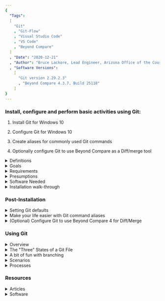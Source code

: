 ```yaml
---
{
  "Tags": 
  [
    "Git"
    , "Git-Flow"
    , "Visual Studio Code"
    , "VS Code"
    , "Beyond Compare"
  ]
  , "Date": "2020-12-21"  
  , "Author": "Bruce Lackore, Lead Engineer, Arizona Office of the Courts  "
  , "Software Versions":
    [
      "Git version 2.29.2.3"
      , "Beyond Compare 4.3.7, Build 25118"
    ] 
}
---
```


### Install, configure and perform basic activities using Git:

 1. Install Git for Windows 10  

 2. Configure Git for Windows 10  

 3. Create aliases for commonly used Git commands  

 4. Optionally configure Git to use Beyond Compare as a Diff/merge tool  

</b>

<details>
  <summary>Definitions</summary>

Version Control System.
  * Centralized - Essentially a centralized Version Control System (VCS) is  
    defined by it's requirement that all inputs be stored in a central location  
    on a purpose-designated server.  
    All users must communicate with the server to check changes in and obtain  
    the latest changes from their co-workers.

  * Distributed - A distributed VCS works as a community. Each user has  
    (potentially) a full copy of the work in progress and thus all versions  
    of the repository are equal in that if one member leaves the team, there  
    is no specific problem in that everyone else will have a full copy of the  
    repository.

</details>

<details>
  <summary>Goals</summary>

1. Install Git
2. Create Git aliases for commonly used commands
3. Explain the Git file structure from the 50,000 ft level
4. Demonstrate why Git is safe
5. Demonstrate branching and branch merging in Git
6. Show a usable, production-ready process for integrating Git into the  
   development process.

</details>

<details>
  <summary>Requirements</summary>

    1. Administrative access on the host.  
    2. A standardized location on the host to store local copies of repositories  
      a. A suggestion is Users\<Your user name>\Documents\_Repos

</details>

<details>
  <summary>Presumptions</summary>

    1.  Ability to open an administrative command prompt.  
    2.  Ability to open an administrative PowerShell prompt.  
    3.  Ability to cause the selected command shell to display hidden files  
        and/or directories.
 
</details>

<details>
  <summary>Software Needed</summary>

The following software should be obtained prior to beginning the installation  
and configuration process:  

   * [Visual Studio Code][VisualStudioCode-Url]  

     -- OR --  
   * [Visual Studio Code Insiders][VisualStudioCodeInsiders-Url]

   * [Git][Git-Url]  
   * [(Optional) Beyond Compare Diff/Merge tool][BeyondCompare-Url]

</details>

<details>
  <summary>Installation walk-through</summary>

[Installation Walk-through][GitConfigurationWalk-Through-Url]
</details>

### Post-Installation  

<details>
  <summary>Setting Git defaults</summary>

Execute the following commands to configure Git for your use:  

  * git config --system core.longpaths true
  * git config --global user.name "\<Your name\>"
  * git config --global user.email \<Your Email address\>
  * git config --global core.autocrlf input
    * This last command ensures "Commit as-is, pull as Unix".

</details>

<details>
  <summary>Make your life easier with Git command aliases</summary>

Git aliases are your friend. Don't remember a complicated Git command? Always  
forgetting the exact syntax? This is easy to fix with something you can  
customize yourself.

Here are some common aliases to assign to various Git commands:  

To change branches (git checkout \<branch name\>)  
`git config --global alias.co checkout`  

So now, instead of `git checkout`, you type `git co`

Similarly, to create a new branch:  
`git config --global alias.br branch`
...and now it's `git br \<branch name\>` instead of `git branch`

To commit:  
`git config --global alias.cm commit` 

To get status:  
`git config --global alias.st status`  

To un-stage a file (be careful with this):
`git config --global alias.unstage 'reset HEAD --'`

To see the last entry in the Git log file:  
`git config --global alias.last 'log -1 HEAD'`  

...and so on and so forth. You can see that the key is the  
`...alias.<some two letter alias> followed by the git command to alias`  
and it doesn't have to be two characters, whatever you are comfortable with.  
Pay close attention to the syntax of the `git last` and `git unstage` commands.  
If you look closely, you can see that the "command" is embedded within single  
quotes. This is how you pass a command with parameters to the alias.  

</details>

<details>
  <summary>(Optional) Configure Git to use Beyond Compare 4 for Diff/Merge</summary>

[Configure Git to use Beyond Compare 4 for Diff/Merge][ConfigureGitBeyondCompare4-Url]

</details>  

### Using Git

<details>
  <summary>Overview</summary>

### The core and basis of Git
The short version: "It's all about the working directory". What does that mean?  
Well, in short, the place where all your modifications should be taking place  
is in the working directory or a sub-directory of that working directory.  
Let's say you create a directory called "MyWebSite" and start writing code in  
that directory.  
In order for it to be a true Git "working directory", you need to turn that  
directory into a repository, this is done with a simple command that'll be  
described in the walk-through a little later in this document.  
The way that Git functions as a version control system is that, unlike some  
other VC systems, Git takes "snapshots", _not_ deltas of changes to the working  
directory.  
Think of it this way: Movies are, to the naked eye, a continuous flow of imagery  
that is seamless and smooth. If the movie is viewed in its raw state, one can  
see that rather than a continuous flow, the movie is actually a collection of  
snapshots of the activity being performed in front of the lense.  
What makes this collection of individual snapshots a "movie" is that the  
snapshots are presented to the naked eye so quickly that the eye cannot see the  
breaks between the individual snapshots (frames) (a phenomenon called  
"persistence of vision") and thus we think we see a continuous moving picture.  
Each snapshot contains all of the information available, e.g. the entire content  
of what the lense is looking at, and is copied and stored as a frame of picture.  
Moving to the next frame doesn't show just the parts that have moved (changed)  
since the last frame, the new frame contains all of the information in front  
of the lense _at the moment the frame was created_.  
In short, each snapshot contains everything the lense sees at the moment the  
frame was created. This is the same for Git. Whenever its asked to, it takes  
a "snapshot" of the entire content of the working directory and stores it for  
later processing.  

**This is the most important aspect of Git storage to understand - the entire  
repository is nothing more than a collection of snapshots of the working  
directory, each snapshot created independently and each reflecting the  
**_full_** content of the working directory at the time the snapshot was  
taken.**  

The other important concept to wrap your head around is that Git is a _file  
system_.  Much like your directories store items in hierarchal form, Git  
also stores it's working directory snapshots in a hierarchy. The details of  
the hierarchy are un-important for the average user, it's just necessary to  
understand the file system notion when dealing with branching and merging of  
snapshots.

</details>

<details>
  <summary>The "Three" States of a Git File</summary>

[The Three States][TheThreeStates-Url]  

</details>  

<details>
  <summary>A bit of fun with branching</summary>

[Fun with Branching][FunWithBranching-Url]

</details>  

<details>
  <summary>Scenarios</summary>

#### Scenario 1 - Starting fresh with a local repository
This is something you've already seen. Perform the following steps:

1. Create a new directory in your repository home, e.g. "_Repos".
2. Change to that new directory.
3. Execute the command: `git init`
4. Done.

The directory you created is now your working directory. This directory is  
where you will perform all your modifications, stage those changes and  
ultimately commit those changes to the local repository, and, if desired,  
push those changes to one or more remote repositories.

#### Scenario 2 - Starting fresh with a remote repository
This one is a little different in that instead of creating the repository  
locally, we'll be creating it on the remote "server" **_FIRST_**and then  
bringing it down to the local machine.  

For GitHub:
1.  Log in to your GitHub account. If you don't have one, create one.
2.  Create a new repository by following the instructions on the screen.
3.  Once created, find the "Code" button and press the drop-down. This will  
    show you a drop-down with the full url address of the newly created  
    repository. There you will see a handy-dandy "copy to clipboard" button  
    (see picture - the circled item is the button you seek, the arrow points  
    to the url that will be copied).  

![Picture of Drop-down](images/GetTheGitCloningUrl.png "Clone Url")

4.  Once you have the full path to the repository, again, create a new  
    directory in your repository home.
5.  Change to that directory.
6.  From a prompt there, instead of git init, perform a  
    `git clone <the url you just copied>`.
    This will fetch down the repository from the remote and you're all set.  

#### Scenario 3 - Cloning an already-existing remote repository
Doing this is just a variant of Scenario 2 - but this time, rather than  
actually create a new repository and then clone it to your local machine,  
you'll start out with an already-existing remote repository. Just find the  
aforementioned "Copy to clipboard" button, press it to get the url of the  
desired repo and continue as before by creating a local directory for the  
repo, changing into that repo, opening a command prompt (or PowerShell) and  
performing the git clone command as before.  

</details>  

<details>
  <summary>Processes</summary>
  
  Once you have your local repository created via one of the scenarios, the  
  _very first thing_ you should do is execute a branch command to start your  
  own branch e.g. `git br <your user name>` or some other agreed upon standard.  
  The reason for this is to ensure that all of your activity is performed on a  
  branch **_NOT_** "main". The "main" branch should be reserved for final,  
  approved changes to the code base and access to the "main" branch should be  
  limited to a select few gatekeepers whose job it is to approve modifications  
  to the production codebase, e.g. "main".  
  Given that branches can, in turn, have branches, this should present no  
  difficulty. One still uses the same git commands only now the default is to  
  manipulate your own branch vice "main".

  ##### Example work flow (this is an example, _not_ fully baked yet)  

  Presume the following activities have taken place:  
    1.  A problem has come up that needs solving e.g. Family Law.  
    2.  It has been determined that software is needed as part of the solution.  
    3.  A BA has been summoned to create the necessary "Given..Then..When"  
        scenarios (e.g. Unit tests for us to implement in code) and has the  
        problem well defined as a solution in the abstract.  
    4.  A BA has sat down with a tech lead to describe the resulting  
        collection of Gherkin code items and has referenced a project manager  
        to create the necessary Tasks/Work Items per task (how this works is  
        left for another time - the process here is lengthy and quite detailed,  
        this is just an overview of a notion of a beginning to "process".).  
    5.  The result of that sit-down is that the tech lead now knows of the  
        problem, the **suggested** solution (I say "suggested" because we  
        cannot expect a BA to actually know what is feasible in code, just  
        clearly define the problem and how they'd like to see the solution  
        function - it's the tech leads' job to convert "wishful thinking" into  
        actionable items for coders to implement).  
    6.  So...we have a collection of work items to be implemented. Cool. Now  
        the tech lead starts assigning work items to engineers who will go to  
        the appropriate Git repository and pull out whatever working code is  
        in place or, create a brand new repository for the new feature and  
        start writing code.  
    7.  Once that repository is available locally, create a branch if it's not  
        already created that is the engineers' user name. This is your "home"  
        branch, the place that all of your changes will go - **_NOT_** the   
        "main" or "master" or whatever is the root branch.  
        _ON YOUR HOME BRANCH, CREATE A "FEATURE" BRANCH._    
        This is where all of your work will be done - the feature branch that  
        is hung off of your "home" branch.  
        This is important - at no time shall "main" be directly affected by  
        anything a developer does - that's a job solely for the gatekeepers -  
        they will move code from "I think it's done" to "ready for testing",  
        not the engineers.  
    8.  Write code, commit code locally, rinse and repeat until your unit tests  
        pass and you think that the work item is fully implemented.  
        Save to remote as appropriate e.g. make sure the code compiles before  
        you check it in, etc. This can be defined as "policy" later.  
    9.  All the usual practices of SOLID, small methods, etc. etc. that  
        everyone learned when learning how to write code will be practiced,  
        **_INCLUDING CODE REVIEWS by senior developers_**.  
    10. Once a work item is approved for testing, that work item may be closed  
        by doing a final commit to the engineers' home branch (the one that  
        is their user name or whatever standard is applied) via a merge from  
        their personal feature branch as they were working on the code.  
    12. That will be merged into the remote system as "ready for review"  
        by the gatekeeper. Once the gatekeeper passes it, it will be  
        ready for movement to the test environment to be tested by QA.  
        When I say "movement", I mean that an actual Docker image with the  
        next version of the code will be "moved" to the test arena, the  
        appropriate container created and activated and testing can begin.  
    13. Once QA signs off, then the same image will be moved to production or  
        merged into the main branch for a final build and integration test.  
    14. Once integration testing is complete, off to production it goes.  

  Understand, this is just a rough idea of what the process ought to be, not  
  what it is nor should be. We as a team in Architecture need to develop these  
  processes such that they are measurable (easy with Git actions), easy on  
  us developers to maintain (little extra work needed to do the "admin"  
  portion of the coding endeavor), easy to test, easy to fix, easy to modify,  
  easy for the "bosses" to monitor and nod their heads with approval,  
  and, most importantly, easy to teach to those _not_ Architecture. We will  
  have to not only live with the process, we will have to convince others to  
  play in our sandbox and do as we say or none of this will work.    
  Key here is "easy". We are few and need as little stress beyond the writing  
  of the code as possible, so let's make it that way.  


</details>  

### Resources

<details>
  <summary>Articles</summary>

[Setting up Git](https://git-scm.com/book/en/v2/Getting-Started-First-Time-Git-Setup)  
[Configure Git to use Beyond Compare](http://www.scootersoftware.com/support.php?zz=kb_vcs)  
[GitFlow Workflow](https://www.gitflow.com/)  
["Pro Git", the free Book](https://git-scm.com/book/en/v2)  

</details>

<details>
  <summary>Software</summary>

[Git][Git-Url]  
[Visual Studio Code][VisualStudioCode-Url]  
[Visual Studio Code Insiders][VisualStudioCodeInsiders-Url]  
[(Optional) Beyond Compare Diff/Merge Tool][BeyondCompare-Url]

[Git-Url]: https://git-scm.com/downloads  
[VisualStudioCode-Url]: https://code.visualstudio.com/Download
[VisualStudioCodeInsiders-Url]: https://code.visualstudio.com/insiders/
[BeyondCompare-Url]: https://www.scootersoftware.com/download.php  

[GitConfigurationWalk-Through-Url]: chapters/GitInstallationWalk-Through.md
[ConfigureGitBeyondCompare4-Url]: chapters/ConfigureBeyondCompare4AsADiffAndMergeTool.md  
[TheThreeStates-Url]: chapters/TheThreeStatesOfAGitFile.md  
[FunWithBranching-Url]: chapters/FunWithGitBranching.md
[MoreFunWithBranching-Url]: chapters/MoreFunWithGitBranching.md

</details>